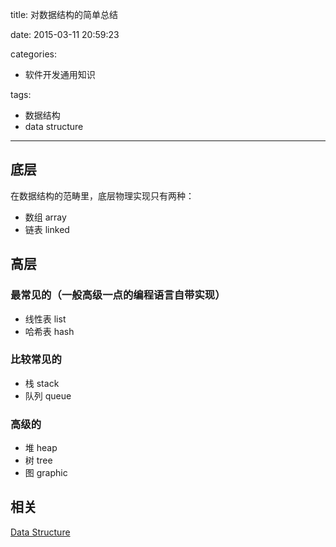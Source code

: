 title: 对数据结构的简单总结

date: 2015-03-11 20:59:23

categories:

- 软件开发通用知识

tags:

- 数据结构
- data structure

---

## 底层

在数据结构的范畴里，底层物理实现只有两种：

- 数组 array
- 链表 linked

<!-- more -->

## 高层

### 最常见的（一般高级一点的编程语言自带实现）

- 线性表 list
- 哈希表 hash

### 比较常见的

- 栈 stack
- 队列 queue

### 高级的

- 堆 heap
- 树 tree
- 图 graphic

## 相关

[Data Structure](https://ityuhui.github.io/tags/%E6%95%B0%E6%8D%AE%E7%BB%93%E6%9E%84/)
